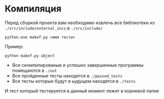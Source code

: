 # Компиляция

Перед сборкой проекта вам необходимо извлечь все библиотеки из `./src/include/external_incs` в `./src/include/`

```
python.exe makef.py <имя теста>
```

Пример:
```
python makef.py object
```

- Все скомпилированые и успешно завершенные программы помещаются в `./out`
- Все пройденные тесты находятся в `./passed_tests`
- Все тесты которые будут в ьудущем находятся в `./tests`

И тест который тестируется в данный момент лежит в корневой папке